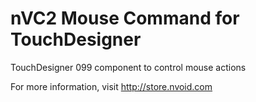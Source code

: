 # nVC2 Mouse Command for TouchDesigner
TouchDesigner 099 component to control mouse actions

For more information, visit http://store.nvoid.com
